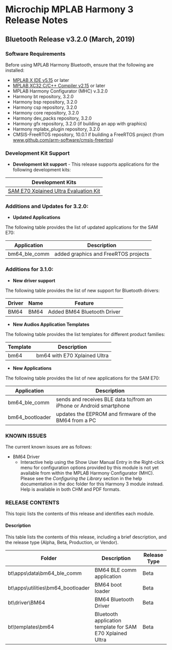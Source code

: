 # Microchip MPLAB Harmony 3 Release Notes
## Bluetooth Release v3.2.0 (March, 2019)
### Software Requirements

Before using MPLAB Harmony Bluetooth, ensure that the following are installed:

- [MPLAB X IDE v5.15](https://www.microchip.com/mplab/mplab-x-ide) or later
- [MPLAB XC32 C/C++ Compiler v2.15](https://www.microchip.com/mplab/compilers) or later
- MPLAB Harmony Configurator (MHC) v.3.2.0
- Harmony bt repository, 3.2.0
- Harmony bsp repository, 3.2.0
- Harmony csp repository, 3.2.0
- Harmony core repository, 3.2.0
- Harmony dev_packs repository, 3.2.0
- Harmony gfx repository, 3.2.0 (if building an app with graphics)
- Harmony mplabx_plugin repository, 3.2.0
- CMSIS-FreeRTOS repository, 10.0.1 if building a FreeRTOS project (from www.github.com/arm-software/cmsis-freertos)

### Development Kit Support

- **Development kit support** - This release supports applications for the following development kits:

| Development Kits |
| --- |
| [SAM E70 Xplained Ultra Evaluation Kit](https://www.microchip.com/DevelopmentTools/ProductDetails.aspx?PartNO=ATSAME70-XULT) |

### Additions and Updates for 3.2.0:

- **Updated Applications**

The following table provides the list of updated applications for the SAM E70:

| Application | Description |
| --- | --- |
| bm64_ble_comm | added graphics and FreeRTOS projects |


### Additions for 3.1.0:

- **New driver support**

The following table provides the list of new support for Bluetooth drivers:

| Driver | Name | Feature |
| --- | --- | --- |
| BM64| BM64 | Added BM64 Bluetooth Driver|

- **New Audios Application Templates**
 
The following table provides the list templates for different product families:

| Template | Description |
| --- | --- |
| bm64 | bm64 with E70 Xplained Ultra  |

- **New Applications**

The following table provides the list of new applications for the SAM E70:

| Application | Description |
| --- | --- |
| bm64_ble_comm | sends and receives BLE data to/from an iPhone or Android smartphone |
| bm64_bootloader | updates the EEPROM and firmware of the BM64 from a PC |

### KNOWN ISSUES

The current known issues are as follows:

* BM64 Driver
    - Interactive help using the Show User Manual Entry in the Right-click menu for configuration options provided by this module is not yet available from within the MPLAB Harmony Configurator (MHC).  Please see the *Configuring the Library* section in the help documentation in the doc folder for this Harmony 3 module instead.  Help is available in both CHM and PDF formats.

### RELEASE CONTENTS

This topic lists the contents of this release and identifies each module.

#### Description

This table lists the contents of this release, including a brief description, and the release type (Alpha, Beta, Production, or Vendor).


| Folder | Description | Release Type |
| --- | --- | --- |
| bt\apps\data\bm64_ble_comm | BM64 BLE comm application | Beta |
| bt\apps\utilities\bm64_bootloader | BM64 boot loader | Beta |
| bt\driver\BM64 | BM64 Bluetooth Driver | Beta |
| bt\templates\bm64 | Bluetooth application template for SAM E70 Xplained Ultra | Beta |



